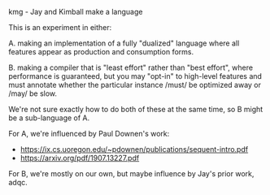 kmg - Jay and Kimball make a language

This is an experiment in either:

A. making an implementation of a fully "dualized" language where all features
appear as production and consumption forms.

B. making a compiler that is "least effort" rather than "best effort", where
performance is guaranteed, but you may "opt-in" to high-level features and must
annotate whether the particular instance /must/ be optimized away or /may/ be
slow.

We're not sure exactly how to do both of these at the same time, so B might be a
sub-language of A.

For A, we're influenced by Paul Downen's work:
- https://ix.cs.uoregon.edu/~pdownen/publications/sequent-intro.pdf
- https://arxiv.org/pdf/1907.13227.pdf

For B, we're mostly on our own, but maybe influence by Jay's prior work, adqc.
